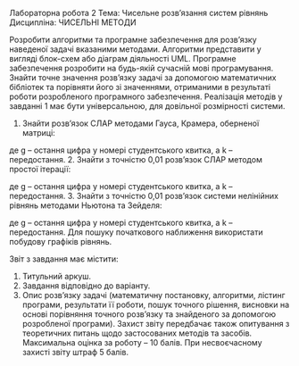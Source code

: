 Лабораторна робота 2
Тема: Чисельне розв’язання систем рівнянь
Дисципліна: ЧИСЕЛЬНІ МЕТОДИ 

Розробити алгоритми та програмне забезпечення для розв’язку наведеної задачі вказаними методами. Алгоритми представити у вигляді блок-схем або діаграм діяльності UML. Програмне забезпечення розробити на будь-якій сучасній мові програмування. Знайти точне значення розв’язку задачі за допомогою математичних бібліотек та порівняти його зі значеннями, отриманими в результаті роботи розробленого програмного забезпечення. Реалізація методів у завданні 1 має бути універсальною, для довільної розмірності системи.
1.	Знайти розв’язок СЛАР методами Гауса, Крамера, оберненої матриці: 
 
де g – остання цифра у номері студентського квитка, а k – передостання.
2.	Знайти з точністю 0,01 розв’язок СЛАР методом простої ітерації:
 
де g – остання цифра у номері студентського квитка, а k – передостання.
3.	Знайти з точністю 0,01 розв’язок системи нелінійних рівнянь методами Ньютона та Зейделя:
 
де g – остання цифра у номері студентського квитка, а k – передостання. Для пошуку початкового наближення використати побудову графіків рівнянь.

Звіт з завдання має містити:
1.	Титульний аркуш.
2.	Завдання відповідно до варіанту.
3.	Опис розв’язку задачі (математичну постановку, алгоритми, лістинг програми, результати її роботи, пошук точного рішення, висновки на основі порівняння точного розв’язку та знайденого за допомогою розробленої програми).
Захист звіту передбачає також опитування з теоретичних питань щодо застосованих методів та засобів.
Максимальна оцінка за роботу – 10 балів.
При несвоєчасному захисті звіту штраф 5 балів.
